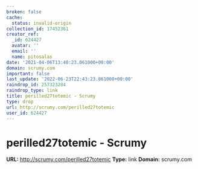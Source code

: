 ```yaml
---
broken: false
cache:
  status: invalid-origin
collection_id: 17452361
creator_ref:
  _id: 624427
  avatar: ''
  email: ''
  name: pitosalas
date: '2021-04-06T13:40:23.061000+00:00'
domain: scrumy.com
important: false
last_update: '2022-06-23T22:43:23.861000+00:00'
raindrop_id: 257323204
raindrop_type: link
title: perilled27totemic - Scrumy
type: drop
url: http://scrumy.com/perilled27totemic
user_id: 624427
---
```


# perilled27totemic - Scrumy

**URL:** http://scrumy.com/perilled27totemic
**Type:** link
**Domain:** scrumy.com
